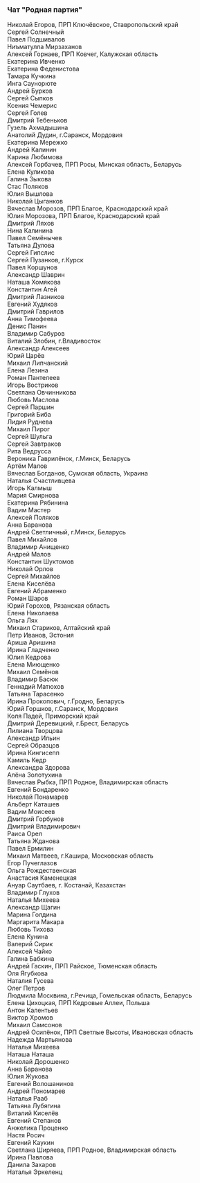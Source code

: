 ### Чат "Родная партия"

Николай Егоров, ПРП Ключёвское, Ставропольский край  
Сергей Солнечный  
Павел Подшивалов  
Ниъматулла Мирзаханов  
Алексей Горнаев, ПРП Ковчег, Калужская область  
Екатерина Ивченко  
Екатерина Феденистова  
Тамара Кучкина  
Инга Саунорюте  
Андрей Бурков  
Сергей Сыпков  
Ксения Чемерис  
Сергей Голев  
Дмитрий Тебеньков  
Гузель Ахмадышина  
Анатолий Дудин, г.Саранск, Мордовия  
Екатерина Мережко  
Андрей Калинин  
Карина Любимова  
Алексей Горбачев, ПРП Росы, Минская область, Беларусь  
Елена Куликова  
Галина Зыкова  
Стас Поляков  
Юлия Вышлова  
Николай Цыганков  
Вячеслав Морозов, ПРП Благое, Краснодарский край  
Юлия Морозова, ПРП Благое, Краснодарский край  
Дмитрий Ляхов  
Нина Калинина  
Павел Семёнычев  
Татьяна Дулова  
Сергей Гипслис  
Сергей Пузанков, г.Курск  
Павел Коршунов  
Александр Шаврин  
Наташа Хомякова  
Константин Агей  
Дмитрий Лазников  
Евгений Худяков  
Дмитрий Гаврилов  
Анна Тимофеева  
Денис Панин  
Владимир Сабуров  
Виталий Злобин, г.Владивосток  
Александр Алексеев  
Юрий Царёв  
Михаил Липчанский  
Елена Лезина  
Роман Пантелеев  
Игорь Востриков  
Светлана Овчинникова  
Любовь Маслова  
Сергей Паршин  
Григорий Биба  
Лидия Руднева  
Михаил Пирог  
Сергей Шульга  
Сергей Завтраков  
Рита Ведрусса  
Вероника Гаврилёнок, г.Минск, Беларусь  
Артём Малов  
Вячеслав Богданов, Сумская область, Украина  
Наталья Счастливцева  
Игорь Калмыш  
Мария Смирнова  
Екатерина Рябинина  
Вадим Мастер  
Алексей Поляков  
Анна Баранова  
Андрей Светличный, г.Минск, Беларусь  
Павел Михайлов  
Владимир Анищенко  
Андрей Малов  
Константин Шуктомов  
Николай Орлов  
Сергей Михайлов  
Елена Киселёва  
Евгений Абраменко  
Роман Шаров  
Юрий Горохов, Рязанская область  
Елена Николаева  
Ольга Лях  
Михаил Стариков, Алтайский край  
Петр Иванов, Эстония  
Ариша Аришина  
Ирина Гладченко  
Юлия Кедрова  
Елена Миющенко  
Михаил Семёнов  
Владимир Басюк  
Геннадий Матюхов  
Татьяна Тарасенко  
Ирина Прокопович, г.Гродно, Беларусь  
Юрий Горшков, г.Саранск, Мордовия  
Коля Падей, Приморский край  
Дмитрий Деревицкий, г.Брест, Беларусь  
Лилиана Творцова  
Александр Ильин  
Сергей Образцов  
Ирина Кингисепп  
Камиль Кедр  
Александра Здорова  
Алёна Золотухина  
Вячеслав Рыбка, ПРП Родное, Владимирская область  
Евгений Бондаренко  
Николай Понамарев  
Альберт Каташев  
Вадим Моисеев  
Дмитрий Горбунов  
Дмитрий Владимирович  
Раиса Орел  
Татьяна Жданова  
Павел Ермилин  
Михаил Матвеев, г.Кашира, Московская область  
Егор Пучеглазов  
Ольга Рождественская  
Анастасия Каменецкая  
Ануар Саутбаев, г. Костанай, Казахстан  
Владимир Глухов  
Наталья Михеева  
Александр Щагин  
Марина Голдина  
Маргарита Макара  
Любовь Тихова  
Елена Кунина  
Валерий Сирик  
Алексей Чайко  
Галина Бабкина  
Андрей Гаскин, ПРП Райское, Тюменская область  
Оля Ягубкова  
Наталия Гусева  
Олег Петров  
Людмила Москвина, г.Речица, Гомельская область, Беларусь  
Елена Цихоцкая, ПРП Кедровые Аллеи, Польша  
Антон Калентьев  
Виктор Хромов  
Михаил Самсонов  
Андрей Осипёнок, ПРП Светлые Высоты, Ивановская область  
Надежда Мартьянова  
Наталья Михеева  
Наташа Наташа  
Николай Дорошенко  
Анна Баранова  
Юлия Жукова  
Евгений Волошанинов  
Андрей Пономарев  
Наталья Рааб  
Татьяна Лубягина  
Виталий Киселёв  
Евгений Степанов  
Анжелика Проценко  
Настя Росич  
Евгений Каукин  
Светлана Ширяева, ПРП Родное, Владимирская область  
Ирина Павлова  
Данила Захаров  
Наталья Эркеленц  
